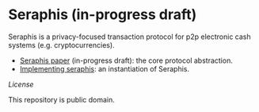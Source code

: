 # Seraphis (in-progress draft)

Seraphis is a privacy-focused transaction protocol for p2p electronic cash systems (e.g. cryptocurrencies).

- [Seraphis paper](https://raw.githubusercontent.com/UkoeHB/Seraphis/master/seraphis/Seraphis-0-0-18.pdf) (in-progress draft): the core protocol abstraction.
- [Implementing seraphis](https://raw.githubusercontent.com/UkoeHB/Seraphis/master/implementing_seraphis/Impl-Seraphis-0-0-2.pdf): an instantiation of Seraphis.


*License*

This repository is public domain.
